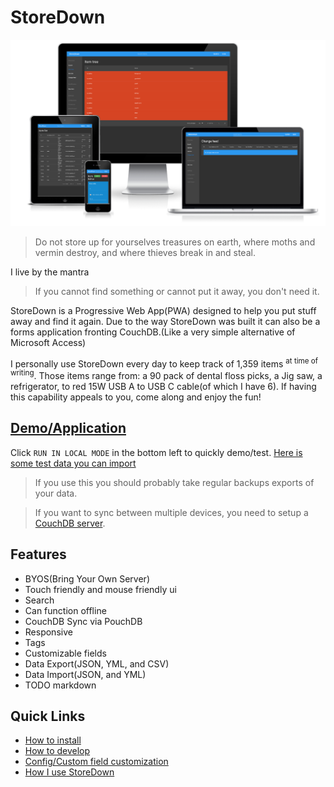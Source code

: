# StoreDown

![Responsive to screen size](./docs/images/responsive.png)
> Do not store up for yourselves treasures on earth, where moths and vermin destroy, and where thieves break in and steal.

I live by the mantra

> If you cannot find something or cannot put it away, you don't need it.

StoreDown is a Progressive Web App(PWA) designed to help you put stuff away and find it again.
Due to the way StoreDown was built it can also be a forms application fronting CouchDB.(Like a very simple alternative of Microsoft Access)

I personally use StoreDown every day to keep track of 1,359 items <sup> at time of writing</sup>. Those items range from: a 90 pack of dental floss picks, a Jig saw, a refrigerator, to red 15W USB A to USB C cable(of which I have 6). If having this capability appeals to you, come along and enjoy the fun!


## [Demo/Application](https://storedown.org/dist/)
Click `RUN IN LOCAL MODE` in the bottom left to quickly demo/test.
[Here is some test data you can import](https://gist.github.com/FoxUSA/80bc1b72b896a5d1db550ea7aaf4a167)

> If you use this you should probably take regular backups exports of your data.

> If you want to sync between multiple devices, you need to setup a [CouchDB server](https://hub.docker.com/_/couchdb).

## Features
- BYOS(Bring Your Own Server)
- Touch friendly and mouse friendly ui
- Search
- Can function offline
- CouchDB Sync via PouchDB
- Responsive
- Tags
- Customizable fields
- Data Export(JSON, YML, and CSV)
- Data Import(JSON, and YML)
- TODO markdown



## Quick Links
- [How to install](./docs/install.md)
- [How to develop](./docs/development.md)
- [Config/Custom field customization](./docs/config.schema.md)
- [How I use StoreDown](./docs/system.md)



